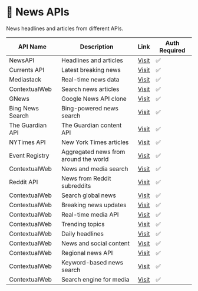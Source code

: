 # 📰 News APIs

News headlines and articles from different APIs.

| API Name         | Description                                | Link                                         | Auth Required |
|-------------------|--------------------------------------------|-----------------------------------------------|---------------|
| NewsAPI           | Headlines and articles                    | [Visit](https://newsapi.org/)                 | ✅            |
| Currents API      | Latest breaking news                      | [Visit](https://currentsapi.services/en/docs/) | ✅            |
| Mediastack        | Real-time news data                       | [Visit](https://mediastack.com/)              | ✅            |
| ContextualWeb     | Search news articles                      | [Visit](https://rapidapi.com/contextualwebsearch/api/web-search/) | ✅ |
| GNews             | Google News API clone                     | [Visit](https://gnews.io/)                    | ✅            |
| Bing News Search  | Bing-powered news search                   | [Visit](https://www.microsoft.com/en-us/bing/apis/bing-news-search-api) | ✅ |
| The Guardian API  | The Guardian content API                   | [Visit](https://open-platform.theguardian.com/) | ✅         |
| NYTimes API       | New York Times articles                    | [Visit](https://developer.nytimes.com/)       | ✅            |
| Event Registry    | Aggregated news from around the world      | [Visit](https://eventregistry.org/)           | ✅            |
| ContextualWeb     | News and media search                      | [Visit](https://contextualweb.io/)            | ✅            |
| Reddit API        | News from Reddit subreddits                | [Visit](https://www.reddit.com/dev/api/)      | ✅            |
| ContextualWeb     | Search global news                         | [Visit](https://contextualweb.io/)            | ✅            |
| ContextualWeb     | Breaking news updates                      | [Visit](https://contextualweb.io/)            | ✅            |
| ContextualWeb     | Real-time media API                        | [Visit](https://contextualweb.io/)            | ✅            |
| ContextualWeb     | Trending topics                            | [Visit](https://contextualweb.io/)            | ✅            |
| ContextualWeb     | Daily headlines                             | [Visit](https://contextualweb.io/)            | ✅            |
| ContextualWeb     | News and social content                    | [Visit](https://contextualweb.io/)            | ✅            |
| ContextualWeb     | Regional news API                          | [Visit](https://contextualweb.io/)            | ✅            |
| ContextualWeb     | Keyword-based news search                  | [Visit](https://contextualweb.io/)            | ✅            |
| ContextualWeb     | Search engine for media                    | [Visit](https://contextualweb.io/)            | ✅            |
